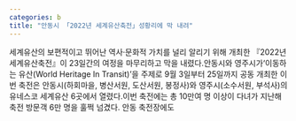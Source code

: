 ```yaml
---
categories: b
title: "안동시 「2022년 세계유산축전」성황리에 막 내려"
---
```

세계유산의 보편적이고 뛰어난 역사&middot;문화적 가치를 널리 알리기 위해 개최한 『2022년 세계유산축전』이 23일간의 여정을 마무리하고 막을 내렸다.안동시와 영주시가&lsquo;이동하는 유산(World Heritage In Transit)&rsquo;을 주제로 9월 3일부터 25일까지 공동 개최한 이번 축전은 안동시(하회마을, 병산서원, 도산서원, 봉정사)와 영주시(소수서원, 부석사)의 유네스코 세계유산 6곳에서 열렸다.이번 축전에는 총 10만여 명 이상이 다녀가 지난해 축전 방문객 6만 명을 훌쩍 넘겼다. 안동 축전장에도 